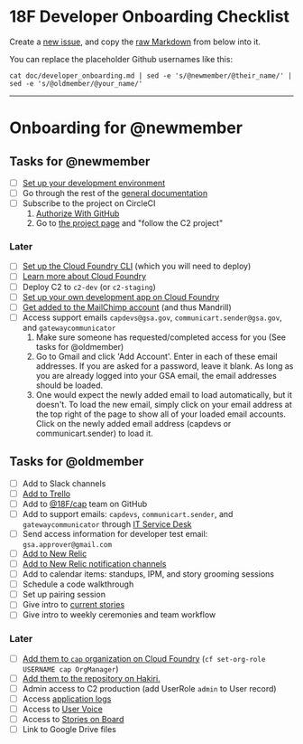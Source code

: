 # 18F Developer Onboarding Checklist

Create a [new issue](https://github.com/18F/C2/issues/new), and copy the [raw Markdown](https://raw.githubusercontent.com/18F/C2/master/doc/developer_onboarding.md) from below into it.

You can replace the placeholder Github usernames like this:

```
cat doc/developer_onboarding.md | sed -e 's/@newmember/@their_name/' | sed -e 's/@oldmember/@your_name/'
```

---

# Onboarding for @newmember

## Tasks for @newmember

* [ ] [Set up your development environment](https://github.com/18F/C2/blob/master/doc/setup.md)
* [ ] Go through the rest of the [general documentation](https://github.com/18F/C2#general)
* [ ] Subscribe to the project on CircleCI
    1. [Authorize With GitHub](https://circleci.com/signup)
    1. Go to [the project page](https://circleci.com/gh/18F/C2) and "follow the C2 project"

### Later

* [ ] [Set up the Cloud Foundry CLI](https://docs.cloud.gov/getting-started/setup/) (which you will need to deploy)
* [ ] [Learn more about Cloud Foundry](https://docs.cloud.gov)
* [ ] Deploy C2 to `c2-dev` (or `c2-staging`)
* [ ] [Set up your own development
  app on Cloud Foundry](https://github.com/18F/C2/blob/master/doc/cloud_foundry_setup.md)
* [ ] [Get added to the MailChimp account](production.md#getting-access) (and thus Mandrill)
* [ ] Access support emails `capdevs@gsa.gov`, `communicart.sender@gsa.gov`, and `gatewaycommunicator`
    1. Make sure someone has requested/completed access for you (See tasks for @oldmember)
    1. Go to Gmail and click 'Add Account'. Enter in each of these email addresses. If you are asked for a password, leave it blank. As long as you are already logged into your GSA email, the email addresses should be loaded.
    1. One would expect the newly added email to load automatically, but it doesn't. To load the new email, simply click on your email address at the top right of the page to show all of your loaded email accounts. Click on the newly added email address (capdevs or communicart.sender) to load it.

## Tasks for @oldmember

* [ ] Add to Slack channels
* [ ] [Add to Trello](https://trello.com/b/kAW72R3m/c2-birthday-cake)
* [ ] Add to [@18F/cap](https://github.com/orgs/18F/teams/cap) team on GitHub
* [ ] Add to support emails: `capdevs`, `communicart.sender`, and `gatewaycommunicator` through [IT Service Desk](https://gsa.service-now.com)
* [ ] Send access information for developer test email: `gsa.approver@gmail.com`
* [ ] [Add to New Relic](https://rpm.newrelic.com/accounts/921394)
* [ ] [Add to New Relic notification channels](https://alerts.newrelic.com/accounts/921394/policies/34/channels)
* [ ] Add to calendar items: standups, IPM, and story grooming sessions
* [ ] Schedule a code walkthrough
* [ ] Set up pairing session
* [ ] Give intro to [current stories](https://trello.com/b/kAW72R3m/c2-birthday-cake)
* [ ] Give intro to weekly ceremonies and team workflow

### Later

* [ ] [Add them to `cap` organization on Cloud Foundry](https://docs.cloudfoundry.org/adminguide/cli-user-management.html#org-roles) (`cf set-org-role USERNAME cap OrgManager`)
* [ ] [Add them to the repository on Hakiri.](https://hakiri.io/projects/ed076f492b8f5a/edit)
* [ ] Admin access to C2 production (add UserRole `admin` to User record)
* [ ] Access [application logs](https://logs.cloud.gov/app/kibana)
* [ ] Access to [User Voice](https://www.uservoice.com/)
* [ ] Access to [Stories on Board](https://www.storiesonboard.com/)
* [ ] Link to Google Drive files
